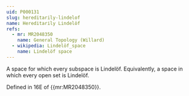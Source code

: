 ```yaml
---
uid: P000131
slug: hereditarily-lindelof
name: Hereditarily Lindelöf
refs:
  - mr: MR2048350
    name: General Topology (Willard)
  - wikipedia: Lindelöf_space
    name: Lindelöf space
---
```


A space for which every subspace is Lindelöf.  Equivalently, a space in which every open set is Lindelöf.

Defined in 16E of {{mr:MR2048350}}.
